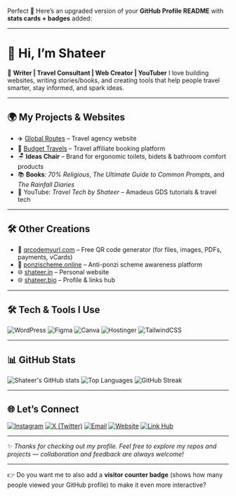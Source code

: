 Perfect 🚀 Here’s an upgraded version of your **GitHub Profile README** with **stats cards + badges** added:

---

# 👋 Hi, I’m Shateer

🚀 **Writer | Travel Consultant | Web Creator | YouTuber**
I love building websites, writing stories/books, and creating tools that help people travel smarter, stay informed, and spark ideas.

---

## 🌍 My Projects & Websites

* ✈️ [Global Routes](https://www.globalroutes.in) – Travel agency website
* 💸 [Budget Travels](https://www.budgetravels.com) – Travel affiliate booking platform
* 🪑 **Ideas Chair** – Brand for ergonomic toilets, bidets & bathroom comfort products
* 📚 **Books**: *70% Religious*, *The Ultimate Guide to Common Prompts*, and *The Rainfall Diaries*
* 🎥 YouTube: *Travel Tech by Shateer* – Amadeus GDS tutorials & travel tech

---

## 🛠️ Other Creations

* 🔗 [qrcodemyurl.com](https://qrcodemyurl.com) – Free QR code generator (for files, images, PDFs, payments, vCards)
* 🚫 [ponzischeme.online](https://ponzischeme.online) – Anti-ponzi scheme awareness platform
* 🌐 [shateer.in](https://shateer.in) – Personal website
* 🌐 [shateer.bio](https://shateer.bio) – Profile & links hub

---

## 🛠️ Tech & Tools I Use

![WordPress](https://img.shields.io/badge/WordPress-%23117AC9.svg?style=for-the-badge\&logo=wordpress\&logoColor=white)
![Figma](https://img.shields.io/badge/Figma-%23F24E1E.svg?style=for-the-badge\&logo=figma\&logoColor=white)
![Canva](https://img.shields.io/badge/Canva-%2300C4CC.svg?style=for-the-badge\&logo=canva\&logoColor=white)
![Hostinger](https://img.shields.io/badge/Hostinger-%236633CC.svg?style=for-the-badge\&logo=hostinger\&logoColor=white)
![TailwindCSS](https://img.shields.io/badge/TailwindCSS-%2338B2AC.svg?style=for-the-badge\&logo=tailwind-css\&logoColor=white)

---

## 📊 GitHub Stats

![Shateer's GitHub stats](https://github-readme-stats.vercel.app/api?username=shahshateer\&show_icons=true\&theme=radical)
![Top Languages](https://github-readme-stats.vercel.app/api/top-langs/?username=shahshateer\&layout=compact\&theme=radical)
![GitHub Streak](https://streak-stats.demolab.com?user=shahshateer\&theme=radical)

---

## 🌐 Let’s Connect

[![Instagram](https://img.shields.io/badge/Instagram-%23E4405F.svg?style=for-the-badge\&logo=instagram\&logoColor=white)](https://www.instagram.com/shahshateer/)
[![X (Twitter)](https://img.shields.io/badge/Twitter%20\(X\)-%23000000.svg?style=for-the-badge\&logo=x\&logoColor=white)](https://x.com/shahshateer)
[![Email](https://img.shields.io/badge/Email-%23D14836.svg?style=for-the-badge\&logo=gmail\&logoColor=white)](mailto:shateers@gmail.com)
[![Website](https://img.shields.io/badge/Website-%230000FF.svg?style=for-the-badge\&logo=google-chrome\&logoColor=white)](https://shateer.in)
[![Link Hub](https://img.shields.io/badge/shateer.bio-%23117AC9.svg?style=for-the-badge\&logo=about-dot-me\&logoColor=white)](https://shateer.bio)

---

✨ *Thanks for checking out my profile. Feel free to explore my repos and projects — collaboration and feedback are always welcome!*

---

👉 Do you want me to also add a **visitor counter badge** (shows how many people viewed your GitHub profile) to make it even more interactive?
